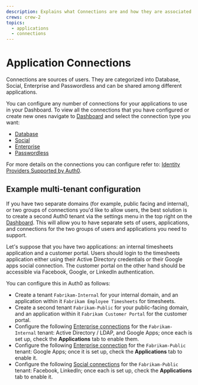 ```yaml
---
description: Explains what Connections are and how they are associated with Auth0 Applications.
crews: crew-2
topics:
  - applications
  - connections
---
```

# Application Connections

Connections are sources of users. They are categorized into Database, Social, Enterprise and Passwordless and can be shared among different applications.

You can configure any number of connections for your applications to use in your Dashboard. To view all the connections that you have configured or create new ones navigate to [Dashboard](${manage_url}/#/) and select the connection type you want:
- [Database](${manage_url}/#/connections/database)
- [Social](${manage_url}/#/connections/social)
- [Enterprise](${manage_url}/#/connections/enterprise)
- [Passwordless](${manage_url}/#/connections/passwordless)

For more details on the connections you can configure refer to: [Identity Providers Supported by Auth0](/identityproviders).

## Example multi-tenant configuration

If you have two separate domains (for example, public facing and internal), or two groups of connections you'd like to allow users, the best solution is to create a second Auth0 tenant via the settings menu in the top right on the [Dashboard](${manage_url}). This will allow you to have separate sets of users, applications, and connections for the two groups of users and applications you need to support.

Let's suppose that you have two applications: an internal timesheets application and a customer portal. Users should login to the timesheets application either using their Active Directory credentials or their Google apps social connection. The customer portal on the other hand should be accessible via Facebook, Google, or LinkedIn authentication.

You can configure this in Auth0 as follows:

- Create a tenant `Fabrikam-Internal` for your internal domain, and an application within it `Fabrikam Employee Timesheets` for timesheets.
- Create a second tenant `Fabrikam-Public` for your public-facing domain, and an application within it `Fabrikam Customer Portal` for the customer portal.
- Configure the following [Enterprise connections](${manage_url}/#/connections/enterprise) for the `Fabrikam-Internal` tenant: Active Directory / LDAP, and Google Apps; once each is set up, check the **Applications** tab to enable them.
- Configure the following [Enterprise connection](${manage_url}/#/connections/enterprise) for the `Fabrikam-Public` tenant: Google Apps; once it is set up, check the **Applications** tab to enable it.
- Configure the following [Social connections](${manage_url}/#/connections/social) for the `Fabrikam-Public` tenant: Facebook, LinkedIn; once each is set up, check the **Applications** tab to enable it.
